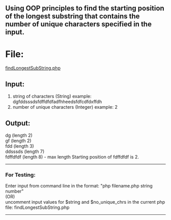 

## Using OOP principles to find the starting position of the longest substring that contains the number of unique characters specified in the input.

# File: #

[findLongestSubString.php](https://github.com/sarulse/SampleCode/blob/master/FindLongestSubString/findLongestSubString.php)

Input:
--------
 1. string of characters (String) example:  dgfddsssdsfdffdfdfadfhheedsfdfcdfdxffdh
 2. number of unique characters (Integer) example: 2
 
 Output:
 -------
 dg (length 2)   
 gf (length 2)    
 fdd (length 3)  
 ddsssds (length 7)  
 fdffdfdf (length 8) - max length 
 Starting position of fdffdfdf is 2.
 
 **************************************************************************************************************
  ### For Testing:
  Enter input from command line in the format: "php filename.php string number" <br/>
  (OR) <br/>
  uncomment input values for $string and $no_unique_chrs in the current php file: findLongestSubString.php
 ***************************************************************************************************************


